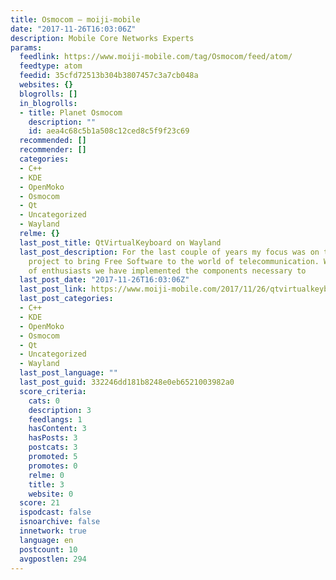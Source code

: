 ```yaml
---
title: Osmocom – moiji-mobile
date: "2017-11-26T16:03:06Z"
description: Mobile Core Networks Experts
params:
  feedlink: https://www.moiji-mobile.com/tag/Osmocom/feed/atom/
  feedtype: atom
  feedid: 35cfd72513b304b3807457c3a7cb048a
  websites: {}
  blogrolls: []
  in_blogrolls:
  - title: Planet Osmocom
    description: ""
    id: aea4c68c5b1a508c12ced8c5f9f23c69
  recommended: []
  recommender: []
  categories:
  - C++
  - KDE
  - OpenMoko
  - Osmocom
  - Qt
  - Uncategorized
  - Wayland
  relme: {}
  last_post_title: QtVirtualKeyboard on Wayland
  last_post_description: For the last couple of years my focus was on the Osmocom
    project to bring Free Software to the world of telecommunication. With a group
    of enthusiasts we have implemented the components necessary to
  last_post_date: "2017-11-26T16:03:06Z"
  last_post_link: https://www.moiji-mobile.com/2017/11/26/qtvirtualkeyboard-on-wayland/
  last_post_categories:
  - C++
  - KDE
  - OpenMoko
  - Osmocom
  - Qt
  - Uncategorized
  - Wayland
  last_post_language: ""
  last_post_guid: 332246dd181b8248e0eb6521003982a0
  score_criteria:
    cats: 0
    description: 3
    feedlangs: 1
    hasContent: 3
    hasPosts: 3
    postcats: 3
    promoted: 5
    promotes: 0
    relme: 0
    title: 3
    website: 0
  score: 21
  ispodcast: false
  isnoarchive: false
  innetwork: true
  language: en
  postcount: 10
  avgpostlen: 294
---
```

